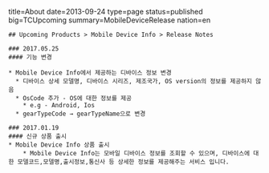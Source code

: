 title=About
date=2013-09-24
type=page
status=published
big=TCUpcoming
summary=MobileDeviceRelease
nation=en
~~~~~~
## Upcoming Products > Mobile Device Info > Release Notes

### 2017.05.25
#### 기능 변경

* Mobile Device Info에서 제공하는 디바이스 정보 변경
  * 디바이스 상세 모델명, 디바이스 시리즈, 제조국가, OS version의 정보를 제공하지 않음
  * OsCode 추가 - OS에 대한 정보를 제공
    * e.g - Android, Ios
  * gearTypeCode → gearTypeName으로 변경

### 2017.01.19
#### 신규 상품 출시
* Mobile Device Info 상품 출시
    * Mobile Device Info는 모바일 디바이스 정보를 조회할 수 있으며, 디바이스에 대한 모델코드,모델명,출시정보,통신사 등 상세한 정보를 제공해주는 서비스 입니다.
